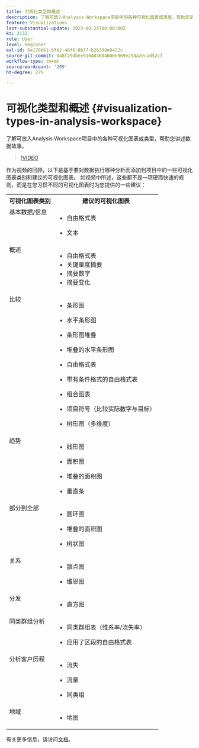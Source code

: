 ```yaml
---
title: 可视化类型和概述
description: 了解可放入Analysis Workspace项目中的各种可视化图表或类型，帮助您讲述数据故事。
feature: Visualizations
last-substantial-update: 2023-08-25T00:00:00Z
kt: 2132
role: User
level: Beginner
exl-id: 5e176b61-6fb2-46f6-8b77-b26338e8422c
source-git-commit: da8f29dbee916403604000e969e294a2ecad52cf
workflow-type: tm+mt
source-wordcount: '209'
ht-degree: 27%

---
```


# 可视化类型和概述 {#visualization-types-in-analysis-workspace}

了解可放入Analysis Workspace项目中的各种可视化图表或类型，帮助您讲述数据故事。

>[!VIDEO](https://video.tv.adobe.com/v/23994/?quality=12&learn=on)

作为视频的回顾，以下是基于要对数据执行哪种分析而添加到项目中的一些可视化图表类别和建议的可视化图表。 如视频中所述，这些都不是一项硬而快速的规则，而是在您习惯不同的可视化图表时为您提供的一些建议：

<table style="max-width: 1214px;">
<tr>
    <th>
        可视化图表类别
    </th>
    <th>
        建议的可视化图表
    </th>
</tr>
<tr>
  <td style="vertical-align: top;">基本数据/信息
  </td>

<td style="vertical-align: top;">

* 自由格式表
* 文本

  </td>
</tr>
<tr>
  <td style="vertical-align: top;">概述
  </td>

<td style="vertical-align: top;">

* 自由格式表
* 关键量度摘要
* 摘要数字
* 摘要变化

</td>
</tr>
<tr>
  <td style="vertical-align: top;">比较
  </td>

<td style="vertical-align: top;">

* 条形图
* 水平条形图
* 条形图堆叠
* 堆叠的水平条形图
* 自由格式表
* 带有条件格式的自由格式表
* 组合图表
* 项目符号（比较实际数字与目标）
* 树形图（多维度）

  </td>
</tr>
<tr>
  <td style="vertical-align: top;">趋势
  </td>

<td style="vertical-align: top;">

* 线形图
* 面积图
* 堆叠的面积图
* 垂直条

  </td>
</tr>
<tr>
  <td style="vertical-align: top;">部分到全部
  </td>

<td style="vertical-align: top;">

* 圆环图
* 堆叠的面积图
* 树状图

  </td>
</tr>
<tr>
  <td style="vertical-align: top;">关系
  </td>

<td style="vertical-align: top;">

* 散点图
* 维恩图

  </td>
</tr>
<tr>
  <td style="vertical-align: top;">分发
  </td>

<td style="vertical-align: top;">

* 直方图

  </td>
</tr>
<tr>
  <td style="vertical-align: top;">同类群组分析
  </td>

<td style="vertical-align: top;">

* 同类群组表（维系率/流失率）
* 应用了区段的自由格式表

  </td>
</tr>
<tr>
  <td style="vertical-align: top;">分析客户历程
  </td>

<td style="vertical-align: top;">

* 流失
* 流量
* 同类组

  </td>
</tr>
<tr>
  <td style="vertical-align: top;">地域
  </td>

<td style="vertical-align: top;">

* 地图

  </td>
</tr>


</table>

有关更多信息，请访问[文档](https://experienceleague.adobe.com/docs/analytics/analyze/analysis-workspace/visualizations/freeform-analysis-visualizations.html)。
